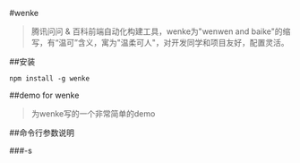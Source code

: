 #wenke

> 腾讯问问 & 百科前端自动化构建工具，wenke为"wenwen and baike"的缩写，有“温可”含义，寓为"温柔可人"，对开发同学和项目友好，配置灵活。


##安装
```
npm install -g wenke
```

##demo for wenke
> 为wenke写的一个非常简单的demo

##命令行参数说明

###-s
